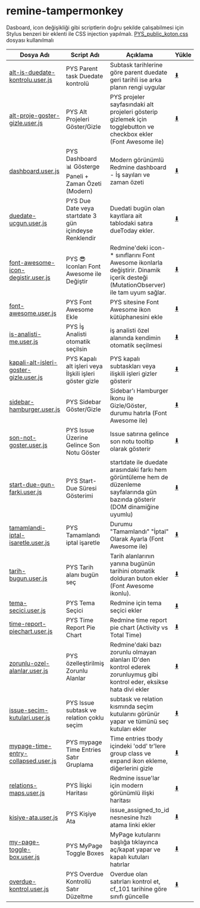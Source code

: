 # remine-tampermonkey

Dasboard, icon değişikliği gibi scriptlerin doğru şekilde çalışabilmesi için Stylus benzeri bir eklenti ile CSS injection yapılmalı. <a href="https://github.com/hssndrms/remine-tampermonkey/blob/master/PYS_public_koton.css" target="_blank">PYS_public_koton.css</a> dosyası kullanılmalı


| Dosya Adı                              | Script Adı                                      | Açıklama                                                                 | Yükle |
|----------------------------------------|-------------------------------------------------|-------------------------------------------------------------------------|-------|
| <a href="https://github.com/hssndrms/remine-tampermonkey/blob/master/scripts/alt-is-duedate-kontrolu.user.js" target="_blank">alt-is-duedate-kontrolu.user.js</a>        | PYS Parent task Duedate kontrolü                | Subtask tarihlerine göre parent duedate geri tarihli ise arka planın rengi uygular | <a href="https://raw.githubusercontent.com/hssndrms/remine-tampermonkey/master/scripts/alt-is-duedate-kontrolu.user.js" title="Yükle" target="_blank">⬇️</a> |
| <a href="https://github.com/hssndrms/remine-tampermonkey/blob/master/scripts/alt-proje-goster-gizle.user.js" target="_blank">alt-proje-goster-gizle.user.js</a>         | PYS Alt Projeleri Göster/Gizle                  | PYS projeler sayfasındaki alt projeleri gösterip gizlemek için togglebutton ve checkbox ekler (Font Awesome ile) | <a href="https://raw.githubusercontent.com/hssndrms/remine-tampermonkey/master/scripts/alt-proje-goster-gizle.user.js" title="Yükle" target="_blank">⬇️</a> |
| <a href="https://github.com/hssndrms/remine-tampermonkey/blob/master/scripts/dashboard.user.js" target="_blank">dashboard.user.js</a>                      | PYS Dashboard 📊 Gösterge Paneli + Zaman Özeti (Modern) | Modern görünümlü Redmine dashboard - İş sayıları ve zaman özeti         | <a href="https://raw.githubusercontent.com/hssndrms/remine-tampermonkey/master/scripts/dashboard.user.js" title="Yükle" target="_blank">⬇️</a> |
| <a href="https://github.com/hssndrms/remine-tampermonkey/blob/master/scripts/duedate-ucgun.user.js" target="_blank">duedate-ucgun.user.js</a>                  | PYS Due Date veya startdate 3 gün içindeyse Renklendir | Duedati bugün olan kayıtlara ait tablodaki satıra dueToday ekler.       | <a href="https://raw.githubusercontent.com/hssndrms/remine-tampermonkey/master/scripts/duedate-ucgun.user.js" title="Yükle" target="_blank">⬇️</a> |
| <a href="https://github.com/hssndrms/remine-tampermonkey/blob/master/scripts/font-awesome-icon-degistir.user.js" target="_blank">font-awesome-icon-degistir.user.js</a>     | PYS 😎 Iconları Font Awesome ile Değiştir        | Redmine'deki icon-* sınıflarını Font Awesome ikonlarla değiştirir. Dinamik içerik desteği (MutationObserver) ile tam uyum sağlar. | <a href="https://raw.githubusercontent.com/hssndrms/remine-tampermonkey/master/scripts/font-awesome-icon-degistir.user.js" title="Yükle" target="_blank">⬇️</a> |
| <a href="https://github.com/hssndrms/remine-tampermonkey/blob/master/scripts/font-awesome.user.js" target="_blank">font-awesome.user.js</a>                   | PYS Font Awesome Ekle                           | PYS sitesine Font Awesome ikon kütüphanesini ekle                       | <a href="https://raw.githubusercontent.com/hssndrms/remine-tampermonkey/master/scripts/font-awesome.user.js" title="Yükle" target="_blank">⬇️</a> |
| <a href="https://github.com/hssndrms/remine-tampermonkey/blob/master/scripts/is-analisti-me.user.js" target="_blank">is-analisti-me.user.js</a>                 | PYS İş Analisti otomatik seçilsin               | iş analisti özel alanında kendimin otomatik seçilmesi                   | <a href="https://raw.githubusercontent.com/hssndrms/remine-tampermonkey/master/scripts/is-analisti-me.user.js" title="Yükle" target="_blank">⬇️</a> |
| <a href="https://github.com/hssndrms/remine-tampermonkey/blob/master/scripts/kapali-alt-isleri-goster-gizle.user.js" target="_blank">kapali-alt-isleri-goster-gizle.user.js</a> | PYS Kapalı alt işleri veya İlşkili işleri göster gizle | PYS kapalı subtaskları veya ilişkili işleri gizler gösterir              | <a href="https://raw.githubusercontent.com/hssndrms/remine-tampermonkey/master/scripts/kapali-alt-isleri-goster-gizle.user.js" title="Yükle" target="_blank">⬇️</a> |
| <a href="https://github.com/hssndrms/remine-tampermonkey/blob/master/scripts/sidebar-hamburger.user.js" target="_blank">sidebar-hamburger.user.js</a>              | PYS Sidebar Göster/Gizle                        | Sidebar'ı Hamburger İkonu ile Gizle/Göster, durumu hatırla (Font Awesome ile) | <a href="https://raw.githubusercontent.com/hssndrms/remine-tampermonkey/master/scripts/sidebar-hamburger.user.js" title="Yükle" target="_blank">⬇️</a> |
| <a href="https://github.com/hssndrms/remine-tampermonkey/blob/master/scripts/son-not-goster.user.js" target="_blank">son-not-goster.user.js</a>                 | PYS Issue Üzerine Gelince Son Notu Göster       | Issue satırına gelince son notu tooltip olarak gösterir                 | <a href="https://raw.githubusercontent.com/hssndrms/remine-tampermonkey/master/scripts/son-not-goster.user.js" title="Yükle" target="_blank">⬇️</a> |
| <a href="https://github.com/hssndrms/remine-tampermonkey/blob/master/scripts/start-due-gun-farki.user.js" target="_blank">start-due-gun-farki.user.js</a>            | PYS Start-Due Süresi Gösterimi                           | startdate ile duedate arasındaki farkı hem görüntüleme hem de düzenleme sayfalarında gün bazında gösterir (DOM dinamiğine uyumlu)             | <a href="https://raw.githubusercontent.com/hssndrms/remine-tampermonkey/master/scripts/start-due-gun-farki.user.js" title="Yükle" target="_blank">⬇️</a> |
| <a href="https://github.com/hssndrms/remine-tampermonkey/blob/master/scripts/tamamlandi-iptal-isaretle.user.js" target="_blank">tamamlandi-iptal-isaretle.user.js</a>      | PYS Tamamlandı iptal işaretle                   | Durumu "Tamamlandı" "İptal" Olarak Ayarla (Font Awesome ile)            | <a href="https://raw.githubusercontent.com/hssndrms/remine-tampermonkey/master/scripts/tamamlandi-iptal-isaretle.user.js" title="Yükle" target="_blank">⬇️</a> |
| <a href="https://github.com/hssndrms/remine-tampermonkey/blob/master/scripts/tarih-bugun.user.js" target="_blank">tarih-bugun.user.js</a>                    | PYS Tarih alanı bugün seç                       | Tarih alanlarının yanına bugünün tarihini otomatik dolduran buton ekler (Font Awesome ikonlu). | <a href="https://raw.githubusercontent.com/hssndrms/remine-tampermonkey/master/scripts/tarih-bugun.user.js" title="Yükle" target="_blank">⬇️</a> |
| <a href="https://github.com/hssndrms/remine-tampermonkey/blob/master/scripts/tema-secici.user.js" target="_blank">tema-secici.user.js</a>                    | PYS Tema Seçici                                 | Redmine için tema seçici ekler                                          | <a href="https://raw.githubusercontent.com/hssndrms/remine-tampermonkey/master/scripts/tema-secici.user.js" title="Yükle" target="_blank">⬇️</a> |
| <a href="https://github.com/hssndrms/remine-tampermonkey/blob/master/scripts/time-report-piechart.user.js" target="_blank">time-report-piechart.user.js</a>           | PYS Time Report Pie Chart                       | Redmine time report pie chart (Activity vs Total Time)                  | <a href="https://raw.githubusercontent.com/hssndrms/remine-tampermonkey/master/scripts/time-report-piechart.user.js" title="Yükle" target="_blank">⬇️</a> |
| <a href="https://github.com/hssndrms/remine-tampermonkey/blob/master/scripts/zorunlu-ozel-alanlar.user.js" target="_blank">zorunlu-ozel-alanlar.user.js</a>           | PYS özelleştirilmiş Zorunlu Alanlar             | Redmine'daki bazı zorunlu olmayan alanları ID'den kontrol ederek zorunluymuş gibi kontrol eder, eksikse hata divi ekler | <a href="https://raw.githubusercontent.com/hssndrms/remine-tampermonkey/master/scripts/zorunlu-ozel-alanlar.user.js" title="Yükle" target="_blank">⬇️</a> |
| <a href="https://github.com/hssndrms/remine-tampermonkey/blob/master/scripts/issue-secim-kutulari.user.js" target="_blank">issue-secim-kutulari.user.js</a>           | PYS Issue subtask ve relation çoklu seçim                       | subtask ve relation kısmında seçim kutularını görünür yapar ve tümünü seç kutuları ekler             | <a href="https://raw.githubusercontent.com/hssndrms/remine-tampermonkey/master/scripts/issue-secim-kutulari.user.js" title="Yükle" target="_blank">⬇️</a> |
| <a href="https://github.com/hssndrms/remine-tampermonkey/blob/master/scripts/mypage-time-entry-collapsed.user.js" target="_blank">mypage-time-entry-collapsed.user.js</a>    | PYS mypage Time Entries Satır Gruplama         | Time entries tbody içindeki 'odd' tr'lere group class ve expand ikon ekleme, diğerlerini gizle | <a href="https://raw.githubusercontent.com/hssndrms/remine-tampermonkey/master/scripts/mypage-time-entry-collapsed.user.js" title="Yükle" target="_blank">⬇️</a> |
| <a href="https://github.com/hssndrms/remine-tampermonkey/blob/master/scripts/relations-maps.user.js" target="_blank">relations-maps.user.js</a>    | PYS İlişki Haritası         | Redmine issue'lar için modern görünümlü ilişki haritası | <a href="https://raw.githubusercontent.com/hssndrms/remine-tampermonkey/master/scripts/relations-maps.user.js" title="Yükle" target="_blank">⬇️</a> |
| <a href="https://github.com/hssndrms/remine-tampermonkey/blob/master/scripts/kisiye-ata.user.js" target="_blank">kisiye-ata.user.js</a>                     | PYS Kişiye Ata                                | issue_assigned_to_id nesnesine hızlı atama linki ekler                   | <a href="https://raw.githubusercontent.com/hssndrms/remine-tampermonkey/master/scripts/kisiye-ata.user.js" title="Yükle" target="_blank">⬇️</a> |
| <a href="https://github.com/hssndrms/remine-tampermonkey/blob/master/scripts/my-page-toggle-box.user.js" target="_blank">my-page-toggle-box.user.js</a>              | PYS MyPage Toggle Boxes                        | MyPage kutularını başlığa tıklayınca aç/kapat yapar ve kapalı kutuları hatırlar | <a href="https://raw.githubusercontent.com/hssndrms/remine-tampermonkey/master/scripts/my-page-toggle-box.user.js" title="Yükle" target="_blank">⬇️</a> |
| <a href="https://github.com/hssndrms/remine-tampermonkey/blob/master/scripts/overdue-kontrol.user.js" target="_blank">overdue-kontrol.user.js</a>                 | PYS Overdue Kontrollü Satır Düzeltme           | Overdue olan satırları kontrol et, cf_101 tarihine göre sınıfı güncelle | <a href="https://raw.githubusercontent.com/hssndrms/remine-tampermonkey/master/scripts/overdue-kontrol.user.js" title="Yükle" target="_blank">⬇️</a> |